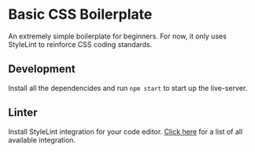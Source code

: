 # Basic CSS Boilerplate

An extremely simple boilerplate for beginners. For now, it only uses StyleLint to reinforce CSS coding standards.

## Development

Install all the dependencides and run `npm start` to start up the live-server.

## Linter

Install StyleLint integration for your code editor. [Click here](https://stylelint.io/user-guide/integrations/editor/) for a list of all available integration.
